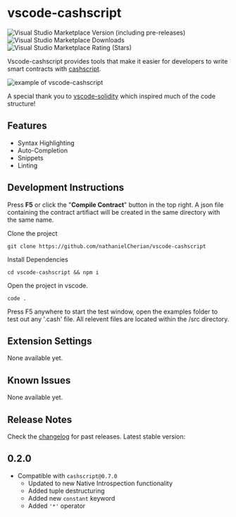 # vscode-cashscript

![Visual Studio Marketplace Version (including pre-releases)](https://img.shields.io/visual-studio-marketplace/v/nathanielCherian.cashscript)
![Visual Studio Marketplace Downloads](https://img.shields.io/visual-studio-marketplace/d/nathanielcherian.cashscript)
![Visual Studio Marketplace Rating (Stars)](https://img.shields.io/visual-studio-marketplace/stars/nathanielCherian.cashscript)

Vscode-cashscript provides tools that make it easier for developers to write smart contracts with [cashscript](https://cashscript.org/).

![example of vscode-cashscript](https://raw.githubusercontent.com/nathanielCherian/vscode-cashscript/main/media/p2pkh.gif)

A special thank you to [vscode-solidity](https://github.com/juanfranblanco/vscode-solidity) which inspired much of the code structure!

## Features

- Syntax Highlighting
- Auto-Completion
- Snippets
- Linting

## Development Instructions

Press **F5** or click the "**Compile Contract**" button in the top right. A json file containing the contract artifiact will be created in the same directory with the same name.

Clone the project

```
git clone https://github.com/nathanielCherian/vscode-cashscript
```

Install Dependencies

```
cd vscode-cashscript && npm i
```

Open the project in vscode.

```
code .
```

Press F5 anywhere to start the test window, open the examples folder to test out any '.cash' file. All relevent files are located within the /src directory.

## Extension Settings

None available yet.

## Known Issues

None available yet.

## Release Notes

Check the [changelog](/CHANGELOG.md) for past releases. Latest stable version:

## 0.2.0
- Compatible with ```cashscript@0.7.0```
    - Updated to new Native Introspection functionality
    - Added tuple destructuring
    - Added new ```constant``` keyword
    - Added ```'*'``` operator
